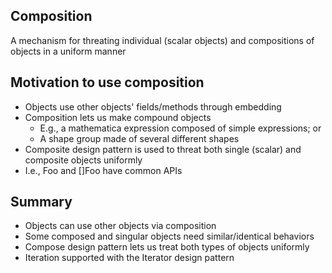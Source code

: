 ## **Composition**
A mechanism for threating individual (scalar objects) and compositions of objects in a uniform manner

## Motivation to use composition

* Objects use other objects' fields/methods through embedding
* Composition lets us make compound objects
  * E.g., a mathematica expression composed of simple expressions; or
  * A shape group made of several different shapes
* Composite design pattern is used to threat both single (scalar) and composite objects uniformly
* I.e., Foo and []Foo have common APIs

## Summary

* Objects can use other objects via composition
* Some composed and singular objects need similar/identical behaviors
* Compose design pattern lets us treat both types of objects uniformly
* Iteration supported with the Iterator design pattern